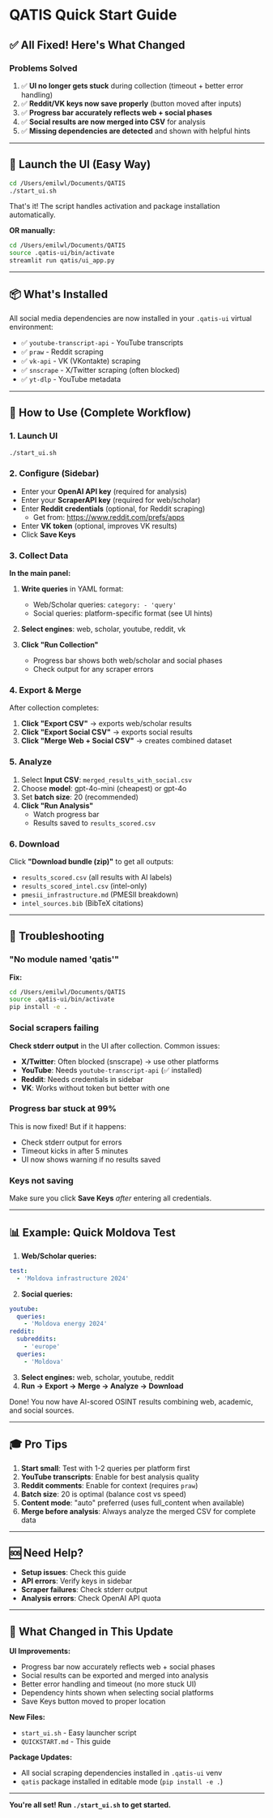 # QATIS Quick Start Guide

## ✅ All Fixed! Here's What Changed

### Problems Solved
1. ✅ **UI no longer gets stuck** during collection (timeout + better error handling)
2. ✅ **Reddit/VK keys now save properly** (button moved after inputs)
3. ✅ **Progress bar accurately reflects web + social phases**
4. ✅ **Social results are now merged into CSV** for analysis
5. ✅ **Missing dependencies are detected** and shown with helpful hints

---

## 🚀 Launch the UI (Easy Way)

```bash
cd /Users/emilwl/Documents/QATIS
./start_ui.sh
```

That's it! The script handles activation and package installation automatically.

**OR manually:**

```bash
cd /Users/emilwl/Documents/QATIS
source .qatis-ui/bin/activate
streamlit run qatis/ui_app.py
```

---

## 📦 What's Installed

All social media dependencies are now installed in your `.qatis-ui` virtual environment:

- ✅ `youtube-transcript-api` - YouTube transcripts
- ✅ `praw` - Reddit scraping
- ✅ `vk-api` - VK (VKontakte) scraping
- ✅ `snscrape` - X/Twitter scraping (often blocked)
- ✅ `yt-dlp` - YouTube metadata

---

## 🎯 How to Use (Complete Workflow)

### 1. Launch UI
```bash
./start_ui.sh
```

### 2. Configure (Sidebar)
- Enter your **OpenAI API key** (required for analysis)
- Enter your **ScraperAPI key** (required for web/scholar)
- Enter **Reddit credentials** (optional, for Reddit scraping)
  - Get from: https://www.reddit.com/prefs/apps
- Enter **VK token** (optional, improves VK results)
- Click **Save Keys**

### 3. Collect Data
**In the main panel:**

1. **Write queries** in YAML format:
   - Web/Scholar queries: `category: - 'query'`
   - Social queries: platform-specific format (see UI hints)

2. **Select engines**: web, scholar, youtube, reddit, vk

3. **Click "Run Collection"**
   - Progress bar shows both web/scholar and social phases
   - Check output for any scraper errors

### 4. Export & Merge
After collection completes:

1. **Click "Export CSV"** → exports web/scholar results
2. **Click "Export Social CSV"** → exports social results
3. **Click "Merge Web + Social CSV"** → creates combined dataset

### 5. Analyze
1. Select **Input CSV**: `merged_results_with_social.csv`
2. Choose **model**: gpt-4o-mini (cheapest) or gpt-4o
3. Set **batch size**: 20 (recommended)
4. **Click "Run Analysis"**
   - Watch progress bar
   - Results saved to `results_scored.csv`

### 6. Download
Click **"Download bundle (zip)"** to get all outputs:
- `results_scored.csv` (all results with AI labels)
- `results_scored_intel.csv` (intel-only)
- `pmesii_infrastructure.md` (PMESII breakdown)
- `intel_sources.bib` (BibTeX citations)

---

## 🔧 Troubleshooting

### "No module named 'qatis'"
**Fix:**
```bash
cd /Users/emilwl/Documents/QATIS
source .qatis-ui/bin/activate
pip install -e .
```

### Social scrapers failing
**Check stderr output** in the UI after collection. Common issues:

- **X/Twitter**: Often blocked (snscrape) → use other platforms
- **YouTube**: Needs `youtube-transcript-api` (✅ installed)
- **Reddit**: Needs credentials in sidebar
- **VK**: Works without token but better with one

### Progress bar stuck at 99%
This is now fixed! But if it happens:
- Check stderr output for errors
- Timeout kicks in after 5 minutes
- UI now shows warning if no results saved

### Keys not saving
Make sure you click **Save Keys** *after* entering all credentials.

---

## 📊 Example: Quick Moldova Test

1. **Web/Scholar queries:**
```yaml
test:
  - 'Moldova infrastructure 2024'
```

2. **Social queries:**
```yaml
youtube:
  queries:
    - 'Moldova energy 2024'
reddit:
  subreddits:
    - 'europe'
  queries:
    - 'Moldova'
```

3. **Select engines:** web, scholar, youtube, reddit
4. **Run → Export → Merge → Analyze → Download**

Done! You now have AI-scored OSINT results combining web, academic, and social sources.

---

## 🎓 Pro Tips

1. **Start small**: Test with 1-2 queries per platform first
2. **YouTube transcripts**: Enable for best analysis quality
3. **Reddit comments**: Enable for context (requires `praw`)
4. **Batch size**: 20 is optimal (balance cost vs speed)
5. **Content mode**: "auto" preferred (uses full_content when available)
6. **Merge before analysis**: Always analyze the merged CSV for complete data

---

## 🆘 Need Help?

- **Setup issues**: Check this guide
- **API errors**: Verify keys in sidebar
- **Scraper failures**: Check stderr output
- **Analysis errors**: Check OpenAI API quota

---

## 📝 What Changed in This Update

**UI Improvements:**
- Progress bar now accurately reflects web + social phases
- Social results can be exported and merged into analysis
- Better error handling and timeout (no more stuck UI)
- Dependency hints shown when selecting social platforms
- Save Keys button moved to proper location

**New Files:**
- `start_ui.sh` - Easy launcher script
- `QUICKSTART.md` - This guide

**Package Updates:**
- All social scraping dependencies installed in `.qatis-ui` venv
- `qatis` package installed in editable mode (`pip install -e .`)

---

**You're all set! Run `./start_ui.sh` to get started.**


